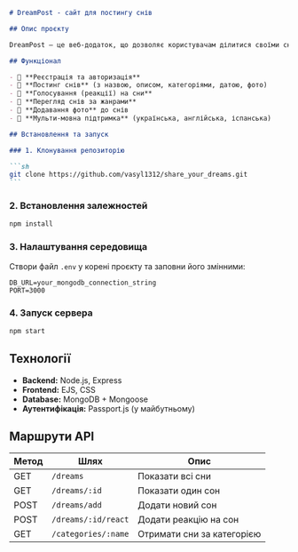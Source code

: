 
````md
# DreamPost - сайт для постингу снів

## Опис проєкту

DreamPost — це веб-додаток, що дозволяє користувачам ділитися своїми снами, реагувати на сни інших, переглядати їх за жанрами та додавати фото. У майбутньому планується підтримка багатомовних перекладів (українська, англійська, іспанська).

## Функціонал

- 🔹 **Реєстрація та авторизація**
- 🔹 **Постинг снів** (з назвою, описом, категоріями, датою, фото)
- 🔹 **Голосування (реакції) на сни**
- 🔹 **Перегляд снів за жанрами**
- 🔹 **Додавання фото** до снів
- 🔹 **Мульти-мовна підтримка** (українська, англійська, іспанська)

## Встановлення та запуск

### 1. Клонування репозиторію

```sh
git clone https://github.com/vasyl1312/share_your_dreams.git
```

````

### 2. Встановлення залежностей

```sh
npm install
```

### 3. Налаштування середовища

Створи файл `.env` у корені проєкту та заповни його змінними:

```
DB_URL=your_mongodb_connection_string
PORT=3000
```

### 4. Запуск сервера

```sh
npm start
```

## Технології

- **Backend:** Node.js, Express
- **Frontend:** EJS, CSS
- **Database:** MongoDB + Mongoose
- **Аутентифікація:** Passport.js (у майбутньому)

## Маршрути API

| Метод | Шлях                | Опис                       |
| ----- | ------------------- | -------------------------- |
| GET   | `/dreams`           | Показати всі сни           |
| GET   | `/dreams/:id`       | Показати один сон          |
| POST  | `/dreams/add`       | Додати новий сон           |
| POST  | `/dreams/:id/react` | Додати реакцію на сон      |
| GET   | `/categories/:name` | Отримати сни за категорією |
